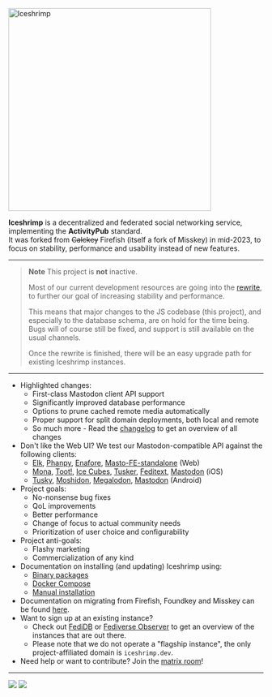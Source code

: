 <p><img src="assets/logo.png" alt="Iceshrimp" width="400px"></p>
<p><strong>Iceshrimp</strong> is a decentralized and federated social networking service, implementing the <strong>ActivityPub</strong> standard.<br>
It was forked from <del>Calckey</del> Firefish (itself a fork of Misskey) in mid-2023, to focus on stability, performance and usability instead of new features.</p>

---

> **Note**
> This project is **not** inactive.
> 
> Most of our current development resources are going into the [rewrite](/iceshrimp/iceshrimp-rewrite), to further our goal of increasing stability and performance.
> 
> This means that major changes to the JS codebase (this project), and especially to the database schema, are on hold for the time being. Bugs will of course still be fixed, and support is still available on the usual channels.
> 
> Once the rewrite is finished, there will be an easy upgrade path for existing Iceshrimp instances.

---
- Highlighted changes:
	- First-class Mastodon client API support
	- Significantly improved database performance
	- Options to prune cached remote media automatically
	- Proper support for split domain deployments, both local and remote
	- So much more - Read the [changelog](CHANGELOG.md) to get an overview of all changes
- Don't like the Web UI? We test our Mastodon-compatible API against the following clients:
  - [Elk](https://elk.zone), [Phanpy](https://phanpy.social/), [Enafore](https://enafore.social/), [Masto-FE-standalone](https://iceshrimp.dev/iceshrimp/masto-fe-standalone) (Web)
  - [Mona](https://apps.apple.com/us/app/mona-for-mastodon/id1659154653), [Toot!](https://apps.apple.com/us/app/toot-for-mastodon/id1229021451), [Ice Cubes](https://apps.apple.com/us/app/ice-cubes-for-mastodon/id6444915884), [Tusker](https://apps.apple.com/us/app/tusker/id1498334597), [Feditext](https://github.com/feditext/feditext), [Mastodon](https://apps.apple.com/us/app/mastodon-for-iphone-and-ipad/id1571998974) (iOS)
  - [Tusky](https://tusky.app/), [Moshidon](https://lucasggamerm.github.io/moshidon/), [Megalodon](https://sk22.github.io/megalodon/), [Mastodon](https://play.google.com/store/apps/details?id=org.joinmastodon.android) (Android)
- Project goals:
  - No-nonsense bug fixes
  - QoL improvements
  - Better performance
  - Change of focus to actual community needs
  - Prioritization of user choice and configurability
- Project anti-goals:
  - Flashy marketing
  - Commercialization of any kind
- Documentation on installing (and updating) Iceshrimp using:
  - [Binary packages](https://iceshrimp.dev/iceshrimp/packaging)
  - [Docker Compose](docs/docker-compose-install.md)
  - [Manual installation](docs/install.md)
- Documentation on migrating from Firefish, Foundkey and Misskey can be found [here](docs/migrate.md).
- Want to sign up at an existing instance?
	- Check out [FediDB](https://fedidb.org/software/iceshrimp) or [Fediverse Observer](https://iceshrimp.fediverse.observer/list) to get an overview of the instances that are out there.
	- Please note that we do not operate a "flagship instance", the only project-affiliated domain is `iceshrimp.dev`.
- Need help or want to contribute? Join the [matrix room](https://matrix.to/#/%23iceshrimp-dev:161.rocks)!

---

[![](https://hc.ztn.sh/badge/4fc73efa-2790-4146-86bf-8685c5d6b1f7/SDOthVyf-2/archlinux.svg)](https://iceshrimp.dev/iceshrimp/packaging/src/branch/dev/archlinux)
[![](https://hc.ztn.sh/badge/4fc73efa-2790-4146-86bf-8685c5d6b1f7/UIO1Q8q2-2/docker.svg)](https://iceshrimp.dev/iceshrimp/-/packages/container/iceshrimp/dev)
